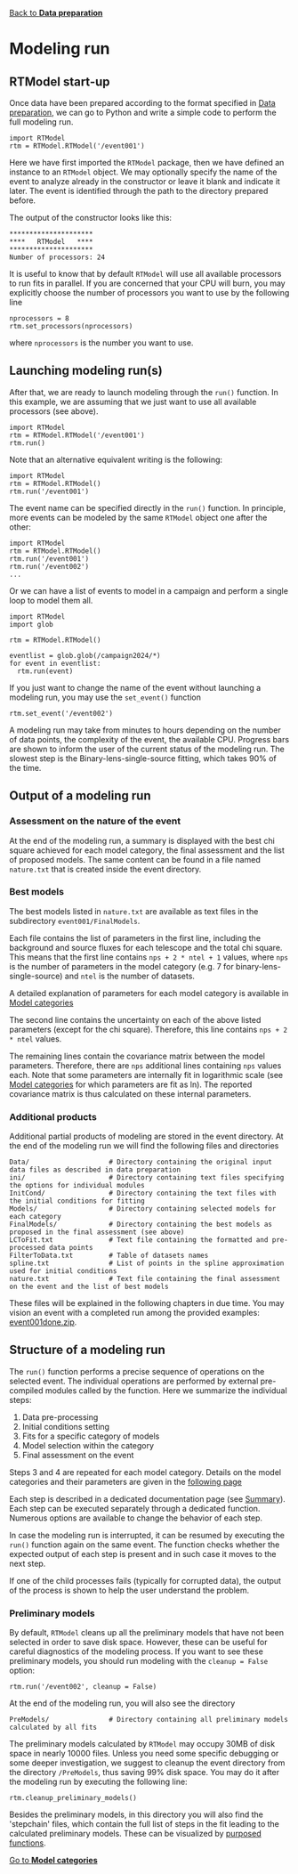 [Back to **Data preparation**](DataPreparation.md)

# Modeling run

## RTModel start-up 

Once data have been prepared according to the format specified in [Data preparation](DataPreparation.md), we can go to Python and write a simple code to perform the full modeling run.

```
import RTModel
rtm = RTModel.RTModel('/event001')
```
Here we have first imported the `RTModel` package, then we have defined an instance to an `RTModel` object. We may optionally specify the name of the event to analyze already in the constructor or leave it blank and indicate it later. The event is identified through the path to the directory prepared before.

The output of the constructor looks like this:
```
*********************
****   RTModel   ****
*********************
Number of processors: 24
```

It is useful to know that by default `RTModel` will use all available processors to run fits in parallel. If you are concerned that your CPU will burn, you may explicitly choose the number of processors you want to use by the following line

```
nprocessors = 8
rtm.set_processors(nprocessors)
```

where `nprocessors` is the number you want to use.

## Launching modeling run(s)

After that, we are ready to launch modeling through the `run()` function. In this example, we are assuming that we just want to use all available processors (see above).

```
import RTModel
rtm = RTModel.RTModel('/event001')
rtm.run()
```

Note that an alternative equivalent writing is the following:
 
```
import RTModel
rtm = RTModel.RTModel()
rtm.run('/event001')
```

The event name can be specified directly in the `run()` function. In principle, more events can be modeled by the same `RTModel` object one after the other:

```
import RTModel
rtm = RTModel.RTModel()
rtm.run('/event001')
rtm.run('/event002')
...
```

Or we can have a list of events to model in a campaign and perform a single loop to model them all.

```
import RTModel
import glob

rtm = RTModel.RTModel()

eventlist = glob.glob(/campaign2024/*)
for event in eventlist:
  rtm.run(event)
```

If you just want to change the name of the event without launching a modeling run, you may use the `set_event()` function

```
rtm.set_event('/event002')
```

A modeling run may take from minutes to hours depending on the number of data points, the complexity of the event, the available CPU. Progress bars are shown to inform the user of the current status of the modeling run. The slowest step is the Binary-lens-single-source fitting, which takes 90% of the time.

## Output of a modeling run

### Assessment on the nature of the event

At the end of the modeling run, a summary is displayed with the best chi square achieved for each model category, the final assessment and the list of proposed models. The same content can be found in a file named `nature.txt` that is created inside the event directory.

### Best models

The best models listed in `nature.txt` are available as text files in the subdirectory `event001/FinalModels`.

Each file contains the list of parameters in the first line, including the background and source fluxes for each telescope and the total chi square. This means that the first line contains `nps + 2 * ntel + 1` values, where `nps` is the number of parameters in the model category (e.g. 7 for binary-lens-single-source) and `ntel` is the number of datasets.

A detailed explanation of parameters for each model category is available in [Model categories](ModelCategories.md)

The second line contains the uncertainty on each of the above listed parameters (except for the chi square). Therefore, this line contains `nps + 2 * ntel` values.

The remaining lines contain the covariance matrix between the model parameters. Therefore, there are `nps` additional lines containing `nps` values each. Note that some parameters are internally fit in logarithmic scale (see [Model categories](ModelCategories.md) for which parameters are fit as ln). The reported covariance matrix is thus calculated on these internal parameters.

### Additional products

Additional partial products of modeling are stored in the event directory. At the end of the modeling run we will find the following files and directories
```
Data/                    # Directory containing the original input data files as described in data preparation
ini/                     # Directory containing text files specifying the options for individual modules
InitCond/                # Directory containing the text files with the initial conditions for fitting
Models/                  # Directory containing selected models for each category
FinalModels/             # Directory containing the best models as proposed in the final assessment (see above)
LCToFit.txt              # Text file containing the formatted and pre-processed data points
FilterToData.txt         # Table of datasets names
spline.txt               # List of points in the spline approximation used for initial conditions
nature.txt               # Text file containing the final assessment on the event and the list of best models
```

These files will be explained in the following chapters in due time. You may vision an event with a completed run among the provided examples: [event001done.zip](/events/event001done.zip).

## Structure of a modeling run

The `run()` function performs a precise sequence of operations on the selected event. The individual operations are performed by external pre-compiled modules called by the function. Here we summarize the individual steps:

1. Data pre-processing
2. Initial conditions setting
3. Fits for a specific category of models
4. Model selection within the category
5. Final assessment on the event

Steps 3 and 4 are repeated for each model category. Details on the model categories and their parameters are given in the [following page](ModelCategories.md)

Each step is described in a dedicated documentation page (see [Summary](README.md)). Each step can be executed separately through a dedicated function. Numerous options are available to change the behavior of each step.

In case the modeling run is interrupted, it can be resumed by executing the `run()` function again on the same event. The function checks whether the expected output of each step is present and in such case it moves to the next step.

If one of the child processes fails (typically for corrupted data), the output of the process is shown to help the user understand the problem.

### Preliminary models

By default, `RTModel` cleans up all the preliminary models that have not been selected in order to save disk space. However, these can be useful for careful diagnostics of the modeling process. If you want to see these preliminary models, you should run modeling with the `cleanup = False` option:
```
rtm.run('/event002', cleanup = False)
```

At the end of the modeling run, you will also see the directory

```
PreModels/               # Directory containing all preliminary models calculated by all fits
```

The preliminary models calculated by `RTModel` may occupy 30MB of disk space in nearly 10000 files. Unless you need some specific debugging or some deeper investigation, we suggest to cleanup the event directory from the directory `/PreModels`, thus saving 99% disk space. You may do it after the modeling run by executing the following line:

```
rtm.cleanup_preliminary_models()
```

Besides the preliminary models, in this directory you will also find the 'stepchain' files, which contain the full list of steps in the fit leading to the calculated preliminary models. These can be visualized by [purposed functions](Animation.md#visualizing-the-step-chain-in-the-parameter-space).


[Go to **Model categories**](ModelCategories.md)
